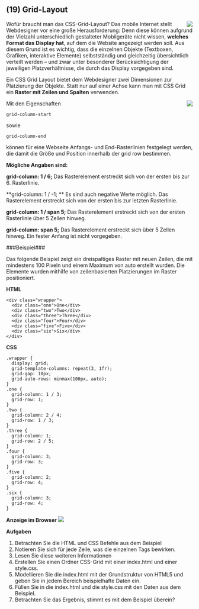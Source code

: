 <!--include-start-->
## (19) Grid-Layout
<img style="float: right;" src="https://thomasbeckmann.github.io/moodle-kurse/BG-Q1/Lernsituation01/pics/SolSysLogo.png">Wofür braucht man das CSS-Grid-Layout?
Das mobile Internet stellt Webdesigner vor eine große Herausforderung: Denn diese können aufgrund der Vielzahl unterschiedlich gestalteter Mobilgeräte nicht wissen, **welches Format das Display hat**, auf dem die Website angezeigt werden soll. Aus diesem Grund ist es wichtig, dass die einzelnen Objekte (Textboxen, Grafiken, interaktive Elemente) selbstständig und gleichzeitig übersichtlich verteilt werden – und zwar unter besonderer Berücksichtigung der jeweiligen Platzverhältnisse, die durch das Display vorgegeben sind.

Ein CSS Grid Layout bietet dem Webdesigner zwei Dimensionen zur Platzierung der Objekte. Statt nur auf einer Achse kann man mit CSS Grid ein **Raster mit Zeilen und Spalten** verwenden.

<img style="float: right;" src="https://thomasbeckmann.github.io/moodle-kurse/BG-Q1/Lernsituation03/pics/I14-1.png">Mit den Eigenschaften

```grid-row-start
grid-column-start
```
sowie

```grid-row-end
grid-column-end
```

können für eine Webseite Anfangs- und End-Rasterlinien festgelegt werden, die damit die Größe und Position innerhalb der grid row bestimmen.

**Mögliche Angaben sind:**

**grid-column: 1 / 6;** Das Rasterelement erstreckt sich von der ersten bis zur 6. 
Rasterlinie.

**grid-column: 1 / -1; **    Es sind auch negative Werte möglich. Das Rasterelement erstreckt sich von der ersten bis zur letzten Rasterlinie.

**grid-column: 1 / span 5;** Das Rasterelement erstreckt sich von der ersten Rasterlinie über 5 Zellen hinweg.

**grid-column: span 5;** Das Rasterelement erstreckt sich über 5 Zellen hinweg. Ein fester Anfang ist nicht vorgegeben.

###Beispiel###

Das folgende Beispiel zeigt ein dreispaltiges Raster mit neuen Zeilen, die mit mindestens 100 Pixeln und einem Maximum von auto erstellt wurden. Die Elemente wurden mithilfe von zeilenbasierten Platzierungen im Raster positioniert.

**HTML**
```
<div class="wrapper">
  <div class="one">One</div>
  <div class="two">Two</div>
  <div class="three">Three</div>
  <div class="four">Four</div>
  <div class="five">Five</div>
  <div class="six">Six</div>
</div>
```
**CSS**
```
.wrapper {
  display: grid;
  grid-template-columns: repeat(3, 1fr);
  grid-gap: 10px;
  grid-auto-rows: minmax(100px, auto);
}
.one {
  grid-column: 1 / 3;
  grid-row: 1;
}
.two {
  grid-column: 2 / 4;
  grid-row: 1 / 3;
}
.three {
  grid-column: 1;
  grid-row: 2 / 5;
}
.four {
  grid-column: 3;
  grid-row: 3;
}
.five {
  grid-column: 2;
  grid-row: 4;
}
.six {
  grid-column: 3;
  grid-row: 4;
}
```
**Anzeige im Browser**
<img src="https://thomasbeckmann.github.io/moodle-kurse/BG-Q1/Lernsituation03/pics/I14-1.png">

**Aufgaben**
1. Betrachten Sie die HTML und CSS Befehle aus dem Beispiel
2. Notieren Sie sich für jede Zeile, was die einzelnen Tags bewirken.
3. Lesen Sie diese weiteren Informationen
4. Erstellen Sie einen Ordner CSS-Grid mit einer index.html und einer style.css.
5. Modellieren Sie die index.html mit der Grundstruktur von HTML5 und geben Sie in jedem Bereich beispielhafte Daten ein. 
6. Füllen Sie in die index.html und die style.css mit den Daten aus dem Beispiel.
7. Betrachten Sie das Ergebnis, stimmt es mit dem Beispiel überein?

<!--include-end-->